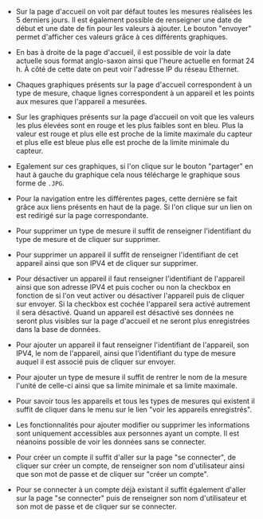 - Sur la page d'accueil on voit par défaut toutes les mesures réalisées les 5 derniers jours. Il est également possible de renseigner une date de début et une date de fin pour les valeurs à ajouter. Le bouton "envoyer" permet d'afficher ces valeurs grâce à ces différents graphiques.

- En bas à droite de la page d'accueil, il est possible de voir la date actuelle sous format anglo-saxon ainsi que l'heure actuelle en format 24 h. À côté de cette date on peut voir l'adresse IP du réseau Ethernet.

- Chaques graphiques présents sur la page d'accueil correspondent à un type de mesure, chaque lignes correspondent à un appareil et les points aux mesures que l'appareil a mesurées.

- Sur les graphiques présents sur la page d’accueil on voit que les valeurs les plus élevées sont en rouge et les plus faibles sont en bleu. Plus la valeur est rouge et plus elle est proche de la limite maximale du capteur et plus elle est bleue plus elle est proche de la limite minimale du capteur.

- Egalement sur ces graphiques, si l'on clique sur le bouton "partager" en haut à gauche du graphique cela nous télécharge le graphique sous forme de `.JPG`.

- Pour la navigation entre les différentes pages, cette dernière se fait grâce aux liens présents en haut de la page. Si l'on clique sur un lien on est redirigé sur la page correspondante.

- Pour supprimer un type de mesure il suffit de renseigner l'identifiant du type de mesure et de cliquer sur supprimer.

- Pour supprimer un appareil il suffit de renseigner l'identifiant de cet appareil ainsi que son IPV4 et de cliquer sur supprimer.

- Pour désactiver un appareil il faut renseigner l'identifiant de l'appareil ainsi que son adresse IPV4 et puis cocher ou non la checkbox en fonction de si l'on veut activer ou désactiver l'appareil puis de cliquer sur envoyer. Si la checkbox est cochée l'appareil sera activé autrement il sera désactivé. Quand un appareil est désactivé ses données ne seront plus visibles sur la page d'accueil et ne seront plus enregistrées dans la base de données.

- Pour ajouter un appareil il faut renseigner l'identifiant de l'appareil, son IPV4, le nom de l'appareil, ainsi que l'identifiant du type de mesure auquel il est associé puis de cliquer sur envoyer.

- Pour ajouter un type de mesure il suffit de rentrer le nom de la mesure l'unité de celle-ci ainsi que sa limite minimale et sa limite maximale.

- Pour savoir tous les appareils et tous les types de mesures qui existent il suffit de cliquer dans le menu sur le lien "voir les appareils enregistrés".

- Les fonctionnalités pour ajouter modifier ou supprimer les informations sont uniquement accessibles aux personnes ayant un compte. Il est néanoins possible de voir les données sans se connecter.

- Pour créer un compte il suffit d'aller sur la page "se connecter", de cliquer sur créer un compte, de renseigner son nom d'utilisateur ainsi que son mot de passe et de cliquer sur "créer un compte".

- Pour se connecter à un compte déjà existant il suffit également d'aller sur la page "se connecter" puis de renseigner son nom d'utilisateur et son mot de passe et de cliquer sur se connecter.